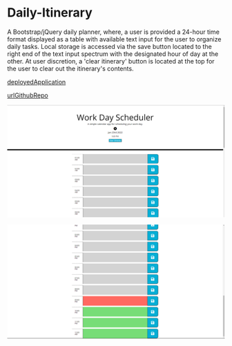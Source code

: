 # Daily-Itinerary
A Bootstrap/jQuery daily planner, where, a user is provided a 24-hour time format displayed as a table with available text input for the user to organize daily tasks. Local storage is accessed via the save button located to the right end of the text input spectrum with the designated hour of day at the other. At user discretion, a 'clear itinerary' button is located at the top for the user to clear out the itinerary's contents.

[deployedApplication](https://andyan7.github.io/Daily-Itinerary/)

[urlGithubRepo](https://github.com/AndyAn7/Daily-Itinerary)

![image](https://github.com/AndyAn7/Daily-Itinerary/blob/main/images/SS1.png?raw=true)

![image](https://github.com/AndyAn7/Daily-Itinerary/blob/main/images/SS2.png?raw=true)

